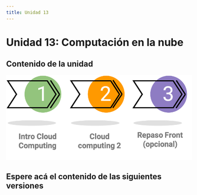```yaml
---
title: Unidad 13
---
```

# Unidad 13: Computación en la nube

## Contenido de la unidad

<img src="images/contenidoU13.png"/>

## Espere acá el contenido de las siguientes versiones